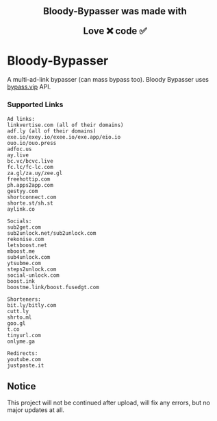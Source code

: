 <h2 align="center">
  Bloody-Bypasser was made with

Love ❌ code ✅

</h2>

# Bloody-Bypasser
A multi-ad-link bypasser (can mass bypass too). Bloody Bypasser uses [bypass.vip](https://bypass.vip) API.

### Supported Links
```
Ad links:
linkvertise.com (all of their domains)
adf.ly (all of their domains)
exe.io/exey.io/exee.io/exe.app/eio.io
ouo.io/ouo.press
adfoc.us
ay.live
bc.vc/bcvc.live
fc.lc/fc-lc.com
za.gl/za.uy/zee.gl
freehottip.com
ph.apps2app.com
gestyy.com
shortconnect.com
shorte.st/sh.st
aylink.co

Socials:
sub2get.com
sub2unlock.net/sub2unlock.com
rekonise.com
letsboost.net
mboost.me
sub4unlock.com
ytsubme.com
steps2unlock.com
social-unlock.com
boost.ink
boostme.link/boost.fusedgt.com

Shorteners:
bit.ly/bitly.com
cutt.ly
shrto.ml
goo.gl
t.co
tinyurl.com
onlyme.ga

Redirects:
youtube.com
justpaste.it
```

## Notice
This project will not be continued after upload, will fix any errors, but no major updates at all.
